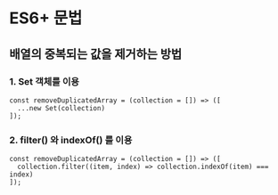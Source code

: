 
# ES6+ 문법

## 배열의 중복되는 값을 제거하는 방법
### 1. Set 객체를 이용
```
const removeDuplicatedArray = (collection = []) => ([
  ...new Set(collection)
]);
```

### 2. filter() 와 indexOf() 를 이용
```
const removeDuplicatedArray = (collection = []) => ([
  collection.filter((item, index) => collection.indexOf(item) === index)
]);
```
